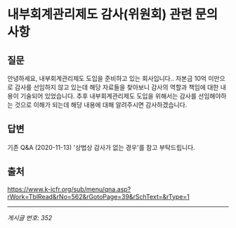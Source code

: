 # 내부회계관리제도 감사(위원회)  관련 문의사항

## 질문
안녕하세요, 내부회계관리제도 도입을 준비하고 있는 회사입니다..
자본금 10억 미만으로 감사를 선임하지 않고 있는데 해당 자료들을 찾아보니 감사의 역할과 책임에 대한 내용이 기술되어 있었습니다. 추후 내부회계관리제도 도입을 위해서는 감사를 선임해야하는 것으로 이해가 되는데 해당 내용에 대해 알려주시면 감사하겠습니다.

## 답변
기존 Q&A (2020-11-13) '상법상 감사가 없는 경우'를 참고 부탁드립니다.

## 출처
https://www.k-icfr.org/sub/menu/qna.asp?rWork=TblRead&rNo=562&rGotoPage=39&rSchText=&rType=1

---
*게시글 번호: 352*
